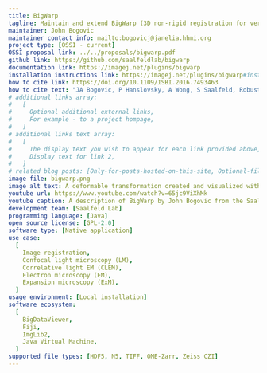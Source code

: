 ```yaml
---
title: BigWarp
tagline: Maintain and extend BigWarp (3D non-rigid registration for very large volumes).
maintainer: John Bogovic
maintainer contact info: mailto:bogovicj@janelia.hhmi.org
project type: [OSSI - current]
OSSI proposal link: ../../proposals/bigwarp.pdf
github link: https://github.com/saalfeldlab/bigwarp
documentation link: https://imagej.net/plugins/bigwarp
installation instructions link: https://imagej.net/plugins/bigwarp#installation
how to cite link: https://doi.org/10.1109/ISBI.2016.7493463
how to cite text: "JA Bogovic, P Hanslovsky, A Wong, S Saalfeld, Robust registration of calcium images by learned contrast synthesis, In Biomedical Imaging (ISBI), 2016 IEEE 13th International Symposium on, 1123-1126, DOI: 10.1109/ISBI.2016.7493463."
# additional links array:
#   [
#     Optional additional external links,
#     For example - to a project hompage,
#   ]
# additional links text array:
#   [
#     The display text you wish to appear for each link provided above,
#     Display text for link 2,
#   ]
# related blog posts: [Only-for-posts-hosted-on-this-site, Optional-file-name]
image file: bigwarp.png
image alt text: A deformable transformation created and visualized with BigWarp.
youtube url: https://www.youtube.com/watch?v=65jc9ViXhMk
youtube caption: A description of BigWarp by John Bogovic from the Saalfeld lab, which is supported by the Open Science Software Initiative.
development team: [Saalfeld Lab]
programming language: [Java]
open source license: [GPL-2.0]
software type: [Native application]
use case:
  [
    Image registration,
    Confocal light microscopy (LM),
    Correlative light EM (CLEM),
    Electron microscopy (EM),
    Expansion microscopy (ExM),
  ]
usage environment: [Local installation]
software ecosystem:
  [
    BigDataViewer,
    Fiji,
    ImgLib2,
    Java Virtual Machine,
  ]
supported file types: [HDF5, N5, TIFF, OME-Zarr, Zeiss CZI]
---
```

